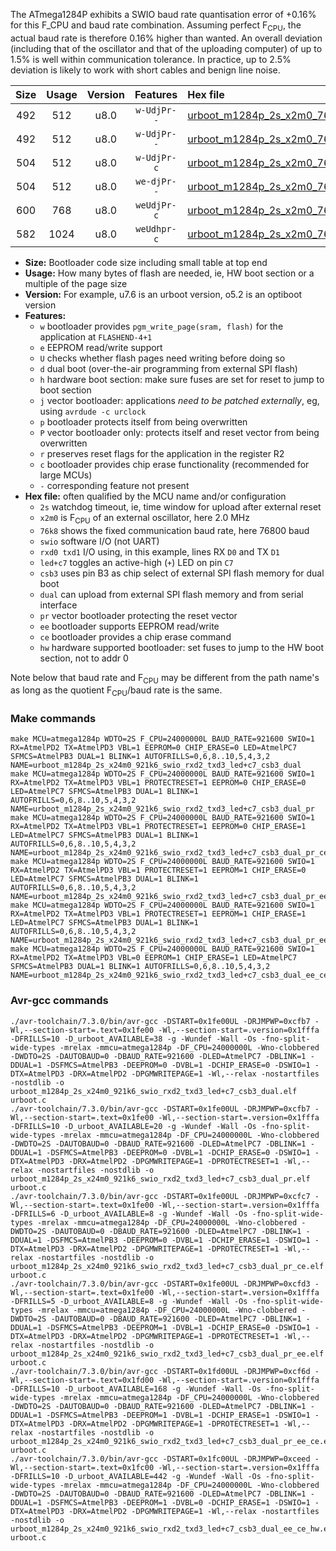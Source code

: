 The ATmega1284P exhibits a SWIO baud rate quantisation error of +0.16% for this F_CPU and baud rate combination. Assuming perfect F<sub>CPU</sub>, the actual baud rate is therefore 0.16% higher than wanted. An overall deviation (including that of the oscillator and that of the uploading computer) of up to 1.5% is well within communication tolerance. In practice, up to 2.5% deviation is likely to work with short cables and benign line noise.

|Size|Usage|Version|Features|Hex file|
|:-:|:-:|:-:|:-:|:--|
|492|512|u8.0|`w-UdjPr--`|[urboot_m1284p_2s_x2m0_76k8_swio_rxd2_txd3_led+c7_csb3_dual.hex](https://raw.githubusercontent.com/stefanrueger/urboot.hex/main/mcus/atmega1284p/watchdog_2_s/external_oscillator_x/%2B2m000000_hz/%2B%2B76k8_baud/uart1_rxd2_txd3/led%2Bc7_csb3_dual/urboot_m1284p_2s_x2m0_76k8_swio_rxd2_txd3_led%2Bc7_csb3_dual.hex)|
|492|512|u8.0|`w-UdjPr--`|[urboot_m1284p_2s_x2m0_76k8_swio_rxd2_txd3_led+c7_csb3_dual_pr.hex](https://raw.githubusercontent.com/stefanrueger/urboot.hex/main/mcus/atmega1284p/watchdog_2_s/external_oscillator_x/%2B2m000000_hz/%2B%2B76k8_baud/uart1_rxd2_txd3/led%2Bc7_csb3_dual/urboot_m1284p_2s_x2m0_76k8_swio_rxd2_txd3_led%2Bc7_csb3_dual_pr.hex)|
|504|512|u8.0|`w-UdjPr-c`|[urboot_m1284p_2s_x2m0_76k8_swio_rxd2_txd3_led+c7_csb3_dual_pr_ce.hex](https://raw.githubusercontent.com/stefanrueger/urboot.hex/main/mcus/atmega1284p/watchdog_2_s/external_oscillator_x/%2B2m000000_hz/%2B%2B76k8_baud/uart1_rxd2_txd3/led%2Bc7_csb3_dual/urboot_m1284p_2s_x2m0_76k8_swio_rxd2_txd3_led%2Bc7_csb3_dual_pr_ce.hex)|
|504|512|u8.0|`we-djPr--`|[urboot_m1284p_2s_x2m0_76k8_swio_rxd2_txd3_led+c7_csb3_dual_pr_ee.hex](https://raw.githubusercontent.com/stefanrueger/urboot.hex/main/mcus/atmega1284p/watchdog_2_s/external_oscillator_x/%2B2m000000_hz/%2B%2B76k8_baud/uart1_rxd2_txd3/led%2Bc7_csb3_dual/urboot_m1284p_2s_x2m0_76k8_swio_rxd2_txd3_led%2Bc7_csb3_dual_pr_ee.hex)|
|600|768|u8.0|`weUdjPr-c`|[urboot_m1284p_2s_x2m0_76k8_swio_rxd2_txd3_led+c7_csb3_dual_pr_ee_ce.hex](https://raw.githubusercontent.com/stefanrueger/urboot.hex/main/mcus/atmega1284p/watchdog_2_s/external_oscillator_x/%2B2m000000_hz/%2B%2B76k8_baud/uart1_rxd2_txd3/led%2Bc7_csb3_dual/urboot_m1284p_2s_x2m0_76k8_swio_rxd2_txd3_led%2Bc7_csb3_dual_pr_ee_ce.hex)|
|582|1024|u8.0|`weUdhpr-c`|[urboot_m1284p_2s_x2m0_76k8_swio_rxd2_txd3_led+c7_csb3_dual_ee_ce_hw.hex](https://raw.githubusercontent.com/stefanrueger/urboot.hex/main/mcus/atmega1284p/watchdog_2_s/external_oscillator_x/%2B2m000000_hz/%2B%2B76k8_baud/uart1_rxd2_txd3/led%2Bc7_csb3_dual/urboot_m1284p_2s_x2m0_76k8_swio_rxd2_txd3_led%2Bc7_csb3_dual_ee_ce_hw.hex)|

- **Size:** Bootloader code size including small table at top end
- **Usage:** How many bytes of flash are needed, ie, HW boot section or a multiple of the page size
- **Version:** For example, u7.6 is an urboot version, o5.2 is an optiboot version
- **Features:**
  + `w` bootloader provides `pgm_write_page(sram, flash)` for the application at `FLASHEND-4+1`
  + `e` EEPROM read/write support
  + `U` checks whether flash pages need writing before doing so
  + `d` dual boot (over-the-air programming from external SPI flash)
  + `h` hardware boot section: make sure fuses are set for reset to jump to boot section
  + `j` vector bootloader: applications *need to be patched externally*, eg, using `avrdude -c urclock`
  + `p` bootloader protects itself from being overwritten
  + `P` vector bootloader only: protects itself and reset vector from being overwritten
  + `r` preserves reset flags for the application in the register R2
  + `c` bootloader provides chip erase functionality (recommended for large MCUs)
  + `-` corresponding feature not present
- **Hex file:** often qualified by the MCU name and/or configuration
  + `2s` watchdog timeout, ie, time window for upload after external reset
  + `x2m0` is F<sub>CPU</sub> of an external oscillator, here 2.0 MHz
  + `76k8` shows the fixed communication baud rate, here 76800 baud
  + `swio` software I/O (not UART)
  + `rxd0 txd1` I/O using, in this example, lines RX `D0` and TX `D1`
  + `led+c7` toggles an active-high (`+`) LED on pin `C7`
  + `csb3` uses pin B3 as chip select of external SPI flash memory for dual boot
  + `dual` can upload from external SPI flash memory and from serial interface
  + `pr` vector bootloader protecting the reset vector
  + `ee` bootloader supports EEPROM read/write
  + `ce` bootloader provides a chip erase command
  + `hw` hardware supported bootloader: set fuses to jump to the HW boot section, not to addr 0


Note below that baud rate and F<sub>CPU</sub> may be different from the path name's as long as the quotient F<sub>CPU</sub>/baud rate is the same.

### Make commands
```
make MCU=atmega1284p WDTO=2S F_CPU=24000000L BAUD_RATE=921600 SWIO=1 RX=AtmelPD2 TX=AtmelPD3 VBL=1 EEPROM=0 CHIP_ERASE=0 LED=AtmelPC7 SFMCS=AtmelPB3 DUAL=1 BLINK=1 AUTOFRILLS=0,6,8..10,5,4,3,2 NAME=urboot_m1284p_2s_x24m0_921k6_swio_rxd2_txd3_led+c7_csb3_dual
make MCU=atmega1284p WDTO=2S F_CPU=24000000L BAUD_RATE=921600 SWIO=1 RX=AtmelPD2 TX=AtmelPD3 VBL=1 PROTECTRESET=1 EEPROM=0 CHIP_ERASE=0 LED=AtmelPC7 SFMCS=AtmelPB3 DUAL=1 BLINK=1 AUTOFRILLS=0,6,8..10,5,4,3,2 NAME=urboot_m1284p_2s_x24m0_921k6_swio_rxd2_txd3_led+c7_csb3_dual_pr
make MCU=atmega1284p WDTO=2S F_CPU=24000000L BAUD_RATE=921600 SWIO=1 RX=AtmelPD2 TX=AtmelPD3 VBL=1 PROTECTRESET=1 EEPROM=0 CHIP_ERASE=1 LED=AtmelPC7 SFMCS=AtmelPB3 DUAL=1 BLINK=1 AUTOFRILLS=0,6,8..10,5,4,3,2 NAME=urboot_m1284p_2s_x24m0_921k6_swio_rxd2_txd3_led+c7_csb3_dual_pr_ce
make MCU=atmega1284p WDTO=2S F_CPU=24000000L BAUD_RATE=921600 SWIO=1 RX=AtmelPD2 TX=AtmelPD3 VBL=1 PROTECTRESET=1 EEPROM=1 CHIP_ERASE=0 LED=AtmelPC7 SFMCS=AtmelPB3 DUAL=1 BLINK=1 AUTOFRILLS=0,6,8..10,5,4,3,2 NAME=urboot_m1284p_2s_x24m0_921k6_swio_rxd2_txd3_led+c7_csb3_dual_pr_ee
make MCU=atmega1284p WDTO=2S F_CPU=24000000L BAUD_RATE=921600 SWIO=1 RX=AtmelPD2 TX=AtmelPD3 VBL=1 PROTECTRESET=1 EEPROM=1 CHIP_ERASE=1 LED=AtmelPC7 SFMCS=AtmelPB3 DUAL=1 BLINK=1 AUTOFRILLS=0,6,8..10,5,4,3,2 NAME=urboot_m1284p_2s_x24m0_921k6_swio_rxd2_txd3_led+c7_csb3_dual_pr_ee_ce
make MCU=atmega1284p WDTO=2S F_CPU=24000000L BAUD_RATE=921600 SWIO=1 RX=AtmelPD2 TX=AtmelPD3 VBL=0 EEPROM=1 CHIP_ERASE=1 LED=AtmelPC7 SFMCS=AtmelPB3 DUAL=1 BLINK=1 AUTOFRILLS=0,6,8..10,5,4,3,2 NAME=urboot_m1284p_2s_x24m0_921k6_swio_rxd2_txd3_led+c7_csb3_dual_ee_ce_hw
```

### Avr-gcc commands
```
./avr-toolchain/7.3.0/bin/avr-gcc -DSTART=0x1fe00UL -DRJMPWP=0xcfb7 -Wl,--section-start=.text=0x1fe00 -Wl,--section-start=.version=0x1fffa -DFRILLS=10 -D_urboot_AVAILABLE=38 -g -Wundef -Wall -Os -fno-split-wide-types -mrelax -mmcu=atmega1284p -DF_CPU=24000000L -Wno-clobbered -DWDTO=2S -DAUTOBAUD=0 -DBAUD_RATE=921600 -DLED=AtmelPC7 -DBLINK=1 -DDUAL=1 -DSFMCS=AtmelPB3 -DEEPROM=0 -DVBL=1 -DCHIP_ERASE=0 -DSWIO=1 -DTX=AtmelPD3 -DRX=AtmelPD2 -DPGMWRITEPAGE=1 -Wl,--relax -nostartfiles -nostdlib -o urboot_m1284p_2s_x24m0_921k6_swio_rxd2_txd3_led+c7_csb3_dual.elf urboot.c
./avr-toolchain/7.3.0/bin/avr-gcc -DSTART=0x1fe00UL -DRJMPWP=0xcfb7 -Wl,--section-start=.text=0x1fe00 -Wl,--section-start=.version=0x1fffa -DFRILLS=10 -D_urboot_AVAILABLE=20 -g -Wundef -Wall -Os -fno-split-wide-types -mrelax -mmcu=atmega1284p -DF_CPU=24000000L -Wno-clobbered -DWDTO=2S -DAUTOBAUD=0 -DBAUD_RATE=921600 -DLED=AtmelPC7 -DBLINK=1 -DDUAL=1 -DSFMCS=AtmelPB3 -DEEPROM=0 -DVBL=1 -DCHIP_ERASE=0 -DSWIO=1 -DTX=AtmelPD3 -DRX=AtmelPD2 -DPGMWRITEPAGE=1 -DPROTECTRESET=1 -Wl,--relax -nostartfiles -nostdlib -o urboot_m1284p_2s_x24m0_921k6_swio_rxd2_txd3_led+c7_csb3_dual_pr.elf urboot.c
./avr-toolchain/7.3.0/bin/avr-gcc -DSTART=0x1fe00UL -DRJMPWP=0xcfc7 -Wl,--section-start=.text=0x1fe00 -Wl,--section-start=.version=0x1fffa -DFRILLS=6 -D_urboot_AVAILABLE=8 -g -Wundef -Wall -Os -fno-split-wide-types -mrelax -mmcu=atmega1284p -DF_CPU=24000000L -Wno-clobbered -DWDTO=2S -DAUTOBAUD=0 -DBAUD_RATE=921600 -DLED=AtmelPC7 -DBLINK=1 -DDUAL=1 -DSFMCS=AtmelPB3 -DEEPROM=0 -DVBL=1 -DCHIP_ERASE=1 -DSWIO=1 -DTX=AtmelPD3 -DRX=AtmelPD2 -DPGMWRITEPAGE=1 -DPROTECTRESET=1 -Wl,--relax -nostartfiles -nostdlib -o urboot_m1284p_2s_x24m0_921k6_swio_rxd2_txd3_led+c7_csb3_dual_pr_ce.elf urboot.c
./avr-toolchain/7.3.0/bin/avr-gcc -DSTART=0x1fe00UL -DRJMPWP=0xcfd3 -Wl,--section-start=.text=0x1fe00 -Wl,--section-start=.version=0x1fffa -DFRILLS=5 -D_urboot_AVAILABLE=8 -g -Wundef -Wall -Os -fno-split-wide-types -mrelax -mmcu=atmega1284p -DF_CPU=24000000L -Wno-clobbered -DWDTO=2S -DAUTOBAUD=0 -DBAUD_RATE=921600 -DLED=AtmelPC7 -DBLINK=1 -DDUAL=1 -DSFMCS=AtmelPB3 -DEEPROM=1 -DVBL=1 -DCHIP_ERASE=0 -DSWIO=1 -DTX=AtmelPD3 -DRX=AtmelPD2 -DPGMWRITEPAGE=1 -DPROTECTRESET=1 -Wl,--relax -nostartfiles -nostdlib -o urboot_m1284p_2s_x24m0_921k6_swio_rxd2_txd3_led+c7_csb3_dual_pr_ee.elf urboot.c
./avr-toolchain/7.3.0/bin/avr-gcc -DSTART=0x1fd00UL -DRJMPWP=0xcf6d -Wl,--section-start=.text=0x1fd00 -Wl,--section-start=.version=0x1fffa -DFRILLS=10 -D_urboot_AVAILABLE=168 -g -Wundef -Wall -Os -fno-split-wide-types -mrelax -mmcu=atmega1284p -DF_CPU=24000000L -Wno-clobbered -DWDTO=2S -DAUTOBAUD=0 -DBAUD_RATE=921600 -DLED=AtmelPC7 -DBLINK=1 -DDUAL=1 -DSFMCS=AtmelPB3 -DEEPROM=1 -DVBL=1 -DCHIP_ERASE=1 -DSWIO=1 -DTX=AtmelPD3 -DRX=AtmelPD2 -DPGMWRITEPAGE=1 -DPROTECTRESET=1 -Wl,--relax -nostartfiles -nostdlib -o urboot_m1284p_2s_x24m0_921k6_swio_rxd2_txd3_led+c7_csb3_dual_pr_ee_ce.elf urboot.c
./avr-toolchain/7.3.0/bin/avr-gcc -DSTART=0x1fc00UL -DRJMPWP=0xceed -Wl,--section-start=.text=0x1fc00 -Wl,--section-start=.version=0x1fffa -DFRILLS=10 -D_urboot_AVAILABLE=442 -g -Wundef -Wall -Os -fno-split-wide-types -mrelax -mmcu=atmega1284p -DF_CPU=24000000L -Wno-clobbered -DWDTO=2S -DAUTOBAUD=0 -DBAUD_RATE=921600 -DLED=AtmelPC7 -DBLINK=1 -DDUAL=1 -DSFMCS=AtmelPB3 -DEEPROM=1 -DVBL=0 -DCHIP_ERASE=1 -DSWIO=1 -DTX=AtmelPD3 -DRX=AtmelPD2 -DPGMWRITEPAGE=1 -Wl,--relax -nostartfiles -nostdlib -o urboot_m1284p_2s_x24m0_921k6_swio_rxd2_txd3_led+c7_csb3_dual_ee_ce_hw.elf urboot.c
```

